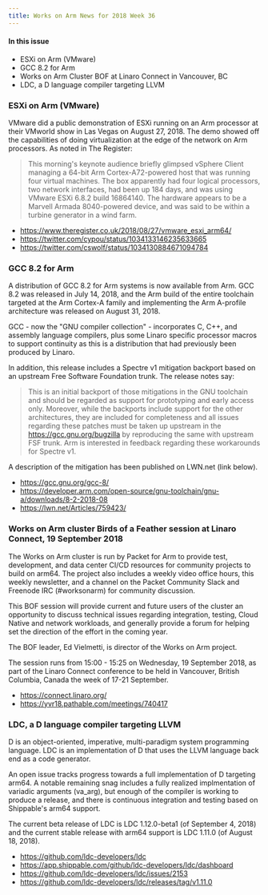```yaml
---
title: Works on Arm News for 2018 Week 36
---
```


#### In this issue

* ESXi on Arm (VMware)
* GCC 8.2 for Arm
* Works on Arm Cluster BOF at Linaro Connect in Vancouver, BC
* LDC, a D language compiler targeting LLVM

### ESXi on Arm (VMware)

VMware did a public demonstration of ESXi running on an Arm processor
at their VMworld show in Las Vegas on August 27, 2018. The demo 
showed off the capabilities of doing virtualization at the edge
of the network on Arm processors. As noted in The Register:

> This morning's keynote audience briefly glimpsed vSphere Client 
managing a 64-bit Arm Cortex-A72-powered host that was running 
four virtual machines. The box apparently had four logical processors, 
two network interfaces, had been up 184 days, and was using 
VMware ESXi 6.8.2 build 16864140. The hardware appears to 
be a Marvell Armada 8040-powered device, and was said to 
be within a turbine generator in a wind farm.

* https://www.theregister.co.uk/2018/08/27/vmware_esxi_arm64/
* https://twitter.com/cypou/status/1034133146235633665
* https://twitter.com/cswolf/status/1034130884671094784

### GCC 8.2 for Arm

A distribution of GCC 8.2 for Arm systems is now available from Arm.
GCC 8.2 was released in July 14, 2018, and the Arm build of the
entire toolchain targeted at the Arm Cortex-A family and implementing 
the Arm A-profile architecture was released on August 31, 2018.

GCC - now the "GNU compiler collection" - incorporates C, C++, and
assembly language compilers, plus some Linaro specific processor
macros to support continuity as this is a distribution that had 
previously been produced by Linaro.

In addition, this release includes a Spectre v1 mitigation backport 
based on an upstream Free Software Foundation trunk. The release
notes say: 

> This is an initial backport of those mitigations in the GNU toolchain and should be regarded as support for prototyping and early access only. Moreover, while the backports include support for the other architectures, they are included for completeness and all issues regarding these patches must be taken up upstream in the https://gcc.gnu.org/bugzilla by reproducing the same with upstream FSF trunk. Arm is interested in feedback regarding these workarounds for Spectre v1. 

A description of the mitigation has been published on LWN.net (link below).

* https://gcc.gnu.org/gcc-8/
* https://developer.arm.com/open-source/gnu-toolchain/gnu-a/downloads/8-2-2018-08
* https://lwn.net/Articles/759423/

### Works on Arm cluster Birds of a Feather session at Linaro Connect, 19 September 2018

The Works on Arm cluster is run by Packet for Arm to provide test, development, and data center CI/CD resources for community projects to build on arm64. The project also includes a weekly video office hours, this weekly newsletter, and a channel on the Packet Community Slack and Freenode IRC (#worksonarm) for community discussion.

This BOF session will provide current and future users of the cluster an opportunity to discuss technical issues regarding integration, testing, Cloud Native and network workloads, and generally provide a forum for helping set the direction of the effort in the coming year.

The BOF leader, Ed Vielmetti, is director of the Works on Arm project.

The session runs from 15:00 - 15:25 on Wednesday, 19 September 2018, as part of the Linaro Connect
conference to be held in Vancouver, British Columbia, Canada the week of 17-21 September.

* https://connect.linaro.org/
* https://yvr18.pathable.com/meetings/740417

### LDC, a D language compiler targeting LLVM

D is an object-oriented, imperative, multi-paradigm system programming language. 
LDC is an implementation of D that uses the LLVM language back end as a code generator.

An open issue tracks progress towards a full implementation of D
targeting arm64. A notable remaining snag includes a fully realized
implmentation of variadic arguments (va_arg), but enough of the 
compiler is working to produce a release, and there is continuous
integration and testing based on Shippable's arm64 support.

The current beta release of LDC is LDC 1.12.0-beta1 (of September 4, 2018)
and the current stable release with arm64 support is LDC 1.11.0 (of August 18, 2018).

* https://github.com/ldc-developers/ldc
* https://app.shippable.com/github/ldc-developers/ldc/dashboard
* https://github.com/ldc-developers/ldc/issues/2153
* https://github.com/ldc-developers/ldc/releases/tag/v1.11.0
